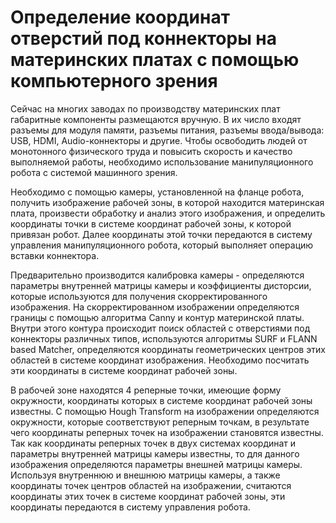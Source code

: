 # Определение координат отверстий под коннекторы на материнских платах с помощью компьютерного зрения

Сейчас на многих заводах по производству материнских плат габаритные компоненты размещаются вручную. В их число входят разъемы для модуля памяти, разъемы питания, разъемы ввода/вывода: USB, HDMI, Audio-коннекторы и другие. Чтобы освободить людей от монотонного физического труда и повысить скорость и качество выполняемой работы, необходимо использование манипуляционного робота с системой машинного зрения. 

Необходимо с помощью камеры, установленной на фланце робота, получить изображение рабочей зоны, в которой находится материнская плата, произвести обработку и анализ этого изображения, и определить координаты точки в системе координат рабочей зоны, к которой привязан робот. Далее координаты этой точки передаются в систему управления манипуляционного робота, который выполняет операцию вставки коннектора.

Предварительно производится калибровка камеры - определяются параметры внутренней матрицы камеры и коэффициенты дисторсии, которые используются для получения скорректированного изображения. На скорректированном изображении определяются границы с помощью алгоритма Canny и контур материнской платы. Внутри этого контура происходит поиск областей с отверстиями под коннекторы различных типов, используются алгоритмы SURF и FLANN based Matcher, определяются координаты геометрических центров этих областей в системе координат изображения. Необходимо посчитать эти координаты в системе координат рабочей зоны.

В рабочей зоне находятся 4 реперные точки, имеющие форму окружности, координаты которых в системе координат рабочей зоны известны. С помощью Hough Transform на изображении определяются окружности, которые соответствуют реперным точкам, в результате чего координаты реперных точек на изображении становятся известны. Так как координаты реперных точек в двух системах координат и параметры внутренней матрицы камеры известны, то для данного изображения определяются параметры внешней матрицы камеры. Используя внутреннюю и внешнюю матрицы камеры, а также координаты точек центров областей на изображении, считаются координаты этих точек в системе координат рабочей зоны, эти координаты передаются в систему управления робота.

